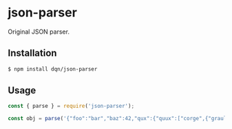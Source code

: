 # json-parser

Original JSON parser.

## Installation

```sh
$ npm install dqn/json-parser
```

## Usage

```js
const { parse } = require('json-parser');

const obj = parse('{"foo":"bar","baz":42,"qux":{"quux":["corge",{"grault":"garply"},[23,"waldo"]]}}');
```
